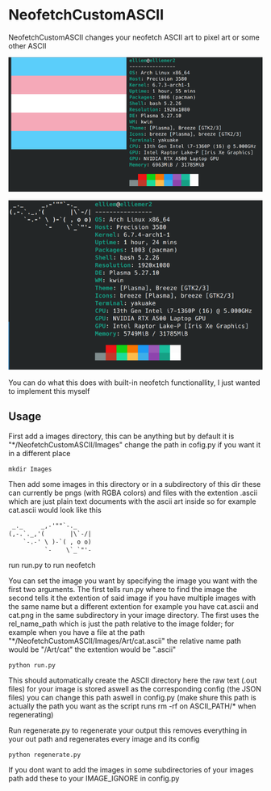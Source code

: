 # NeofetchCustomASCII
NeofetchCustomASCII changes your neofetch ASCII art to pixel art or some other ASCII

![](https://github.com/Elliiem/NeofetchCustomASCII/blob/master/Readme-Images/Trans.png)

![](https://github.com/Elliiem/NeofetchCustomASCII/blob/master/Readme-Images/cat.png)

You can do what this does with built-in neofetch functionallity, I just wanted to implement this myself

## Usage
First add a images directory, this can be anything but by default it is "*/NeofetchCustomASCII/Images"
change the path in cofig.py if you want it in a different place

```
mkdir Images
```

Then add some images in this directory or in a subdirectory of this dir these can currently be pngs (with RGBA colors)
and files with the extention .ascii which are just plain text documents with the ascii art inside so for example cat.ascii would look like this

```
 _._     _,-'""`-._
(,-.`._,'(       |\`-/|
    `-.-' \ )-`( , o o)
          `-    \`_`"'-
```


run run.py to run neofetch

You can set the image you want by specifying the image you want with the first two arguments.
The first tells run.py where to find the image the second tells it the extention of said image if you have multiple images with the same name but a different extention for example you have cat.ascii and cat.png in the same subdirectory in your image directory. The first uses the rel_name_path which is just the path relative to the image folder; for example when you have a file at the path "*/NeofetchCustomASCII/Images/Art/cat.ascii" the relative name path would be "/Art/cat" the extention would be ".ascii"

```
python run.py
```

This should automatically create the ASCII directory here the raw text (.out files) for your image is stored aswell as the corresponding config (the JSON files)
you can change this path aswell in config.py (make shure this path is actually the path you want as the script runs rm -rf on ASCII_PATH/* when regenerating)

Run regenerate.py to regenerate your output this removes everything in your out path and regenerates every image and its config

```
python regenerate.py
```

If you dont want to add the images in some subdirectories of your images path add these to your IMAGE_IGNORE in config.py